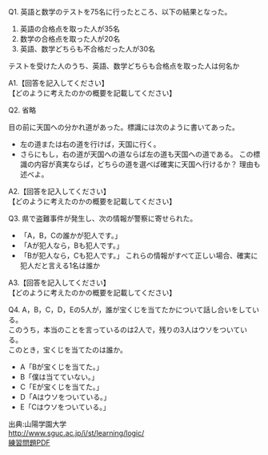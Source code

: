 Q1. 英語と数学のテストを75名に行ったところ、以下の結果となった。  
1. 英語の合格点を取った人が35名  
2. 数学の合格点を取った人が20名  
3. 英語、数学どちらも不合格だった人が30名  

テストを受けた人のうち、英語、数学どちらも合格点を取った人は何名か

A1.【回答を記入してください】  
【どのように考えたのかの概要を記載してください】 

Q2. 省略

目の前に天国への分かれ道があった。標識には次のように書いてあった。  
- 左の道または右の道を行けば，天国に行く。
- さらにもし，右の道が天国への道ならば左の道も天国への道である。
この標識の内容が真実ならば，どちらの道を選べば確実に天国へ行けるか？ 理由も述べよ。

A2.【回答を記入してください】  
【どのように考えたのかの概要を記載してください】 

Q3. 県で盗難事件が発生し、次の情報が警察に寄せられた。
- 「A，B，Cの誰かが犯人です。」
- 「Aが犯人なら，Bも犯人です。」
- 「Bが犯人なら，Cも犯人です。」
これらの情報がすべて正しい場合、確実に犯人だと言える1名は誰か  

A3.【回答を記入してください】  
【どのように考えたのかの概要を記載してください】 

Q4.
A，B，C，D，Eの5人が，誰が宝くじを当てたかについて話し合いをしている。  
このうち，本当のことを言っているのは2人で，残りの3人はウソをついている。  
このとき，宝くじを当てたのは誰か。  
- A「Bが宝くじを当てた。」
- B「僕は当てていない。」
- C「Eが宝くじを当てた。」
- D「Aはウソをついている。」
- E「Cはウソをついている。」

出典:山陽学園大学  
http://www.sguc.ac.jp/i/st/learning/logic/  
[練習問題PDF](http://www.sguc.ac.jp/i/st/learning/logic/%E5%91%BD%E9%A1%8C%E8%AB%96%E7%90%86_%E7%B7%B4%E7%BF%92%E5%95%8F%E9%A1%8C.pdf)
